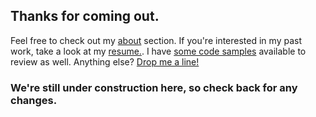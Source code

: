 ## Thanks for coming out.
Feel free to check out my [about](sandro-gaiarin.github.io/about) section. If you're interested in my past work, take a look at my [resume.](sandro-gaiarin.github.io/resume). I have [some code samples](sandro-gaiarin.github.io/code) available to review as well. Anything else? [Drop me a line!](sandro-gaiarin.github.io/contact)

### We're still under construction here, so check back for any changes.
